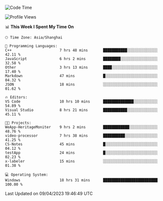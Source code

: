 <!--START_SECTION:waka-->
![Code Time](http://img.shields.io/badge/Code%20Time-849%20hrs%2023%20mins-blue)

![Profile Views](http://img.shields.io/badge/Profile%20Views-3-blue)

📊 **This Week I Spent My Time On** 

```text
🕑︎ Time Zone: Asia/Shanghai

💬 Programming Languages: 
C++                      7 hrs 48 mins       ███████████░░░░░░░░░░░░░░   42.11 % 
JavaScript               6 hrs 2 mins        ████████░░░░░░░░░░░░░░░░░   32.58 % 
Other                    3 hrs 13 mins       ████░░░░░░░░░░░░░░░░░░░░░   17.40 % 
Markdown                 47 mins             █░░░░░░░░░░░░░░░░░░░░░░░░   04.32 % 
JSON                     18 mins             ░░░░░░░░░░░░░░░░░░░░░░░░░   01.62 % 

🔥 Editors: 
VS Code                  10 hrs 10 mins      ██████████████░░░░░░░░░░░   54.89 % 
Visual Studio            8 hrs 21 mins       ███████████░░░░░░░░░░░░░░   45.11 % 

🐱‍💻 Projects: 
WeApp-HeritageMoniter    9 hrs 2 mins        ████████████░░░░░░░░░░░░░   48.76 % 
video-processor          7 hrs 38 mins       ██████████░░░░░░░░░░░░░░░   41.25 % 
CS-Notes                 45 mins             █░░░░░░░░░░░░░░░░░░░░░░░░   04.12 % 
testApp                  24 mins             █░░░░░░░░░░░░░░░░░░░░░░░░   02.23 % 
x-labeler                15 mins             ░░░░░░░░░░░░░░░░░░░░░░░░░   01.38 % 

💻 Operating System: 
Windows                  18 hrs 31 mins      █████████████████████████   100.00 % 
```


 Last Updated on 09/04/2023 19:46:49 UTC
<!--END_SECTION:waka-->